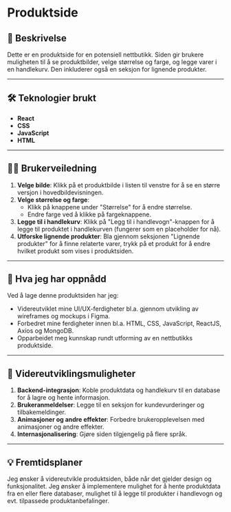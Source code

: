 # Produktside

## 📖 Beskrivelse

Dette er en produktside for en potensiell nettbutikk. Siden gir brukere muligheten til å se produktbilder, velge størrelse og farge, og legge varer i en handlekurv. Den inkluderer også en seksjon for lignende produkter.

---

## 🛠️ Teknologier brukt

- **React**
- **CSS**
- **JavaScript**
- **HTML**

---

## 🧑‍💻 Brukerveiledning

1. **Velge bilde**: Klikk på et produktbilde i listen til venstre for å se en større versjon i hovedbildevisningen.
2. **Velge størrelse og farge**:
   - Klikk på knappene under "Størrelse" for å endre størrelse.
   - Endre farge ved å klikke på fargeknappene.
3. **Legge til i handlekurv**: Klikk på "Legg til i handlevogn"-knappen for å legge til produktet i handlekurven (fungerer som en placeholder for nå).
4. **Utforske lignende produkter**: Bla gjennom seksjonen "Lignende produkter" for å finne relaterte varer, trykk på et produkt for å endre hvilket produkt som vises i produktsiden.

---

## 🎉 Hva jeg har oppnådd

Ved å lage denne produktsiden har jeg:

- Videreutviklet mine UI/UX-ferdigheter bl.a. gjennom utvikling av wireframes og mockups i Figma.
- Forbedret mine ferdigheter innen bl.a. HTML, CSS, JavaScript, ReactJS, Axios og MongoDB.
- Opparbeidet meg kunnskap rundt utforming av en nettbutikks produktside.

---

## 🚀 Videreutviklingsmuligheter

1. **Backend-integrasjon**: Koble produktdata og handlekurv til en database for å lagre og hente informasjon.
2. **Brukeranmeldelser**: Legge til en seksjon for kundevurderinger og tilbakemeldinger.
3. **Animasjoner og andre effekter**: Forbedre brukeropplevelsen med animasjoner og andre effekter.
4. **Internasjonalisering**: Gjøre siden tilgjengelig på flere språk.

---

## 💡 Fremtidsplaner

Jeg ønsker å videreutvikle produktsiden, både når det gjelder design og funksjonalitet. Jeg ønsker å implementere mulighet for å hente produktdata fra en eller flere databaser, mulighet til å legge til produkter i handlevogn og evt. tilpassede produktanbefalinger.
